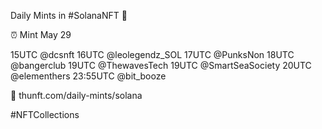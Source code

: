 Daily Mints in #SolanaNFT 🚀

⏰ Mint May 29

15UTC @dcsnft
16UTC @leolegendz_SOL
17UTC @PunksNon
18UTC @bangerclub
19UTC @ThewavesTech
19UTC @SmartSeaSociety
20UTC @elementhers
23:55UTC @bit_booze

🔗 thunft.com/daily-mints/solana

#NFTCollections